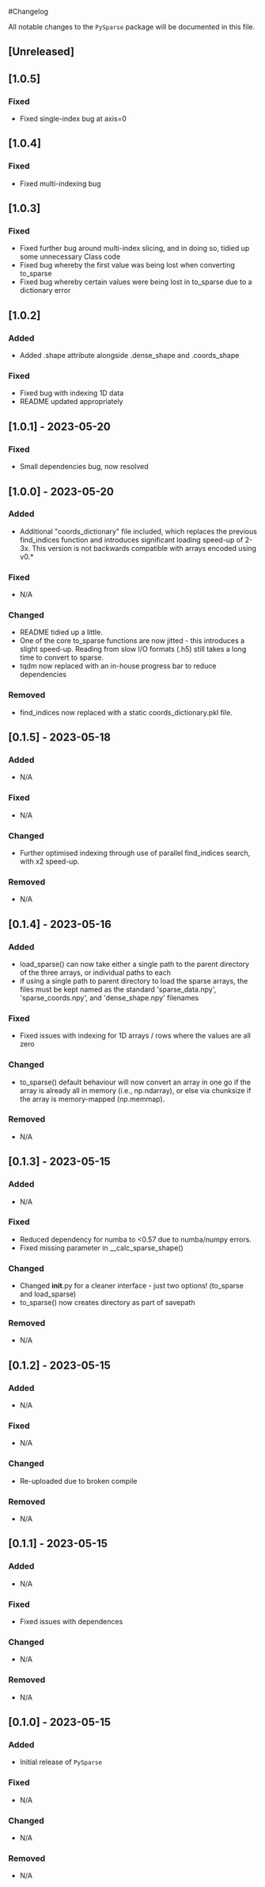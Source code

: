 #Changelog

All notable changes to the `PySparse` package will be documented in this file.

## [Unreleased]

## [1.0.5]

### Fixed
- Fixed single-index bug at axis=0

## [1.0.4]

### Fixed
- Fixed multi-indexing bug

## [1.0.3]

### Fixed
- Fixed further bug around multi-index slicing, and in doing so, tidied up some unnecessary Class code
- Fixed bug whereby the first value was being lost when converting to_sparse
- Fixed bug whereby certain values were being lost in to_sparse due to a dictionary error

## [1.0.2]

### Added
- Added .shape attribute alongside .dense_shape and .coords_shape

### Fixed
- Fixed bug with indexing 1D data
- README updated appropriately

## [1.0.1] - 2023-05-20

### Fixed
- Small dependencies bug, now resolved

## [1.0.0] - 2023-05-20

### Added
- Additional "coords_dictionary" file included, which replaces the previous find_indices function and introduces significant loading speed-up of 2-3x. This version is not backwards compatible with arrays encoded using v0.*

### Fixed
- N/A

### Changed
- README tidied up a little.
- One of the core to_sparse functions are now jitted - this introduces a slight speed-up. Reading from slow I/O formats (.h5) still takes a long time to convert to sparse.
- tqdm now replaced with an in-house progress bar to reduce dependencies

### Removed
- find_indices now replaced with a static coords_dictionary.pkl file.


## [0.1.5] - 2023-05-18

### Added
- N/A

### Fixed
- N/A

### Changed
- Further optimised indexing through use of parallel find_indices search, with x2 speed-up.

### Removed
- N/A

## [0.1.4] - 2023-05-16

### Added
- load_sparse() can now take either a single path to the parent directory of the three arrays, or individual paths to each
- if using a single path to parent directory to load the sparse arrays, the files must be kept named as the standard 'sparse_data.npy', 'sparse_coords.npy', and 'dense_shape.npy' filenames

### Fixed
- Fixed issues with indexing for 1D arrays / rows where the values are all zero

### Changed
- to_sparse() default behaviour will now convert an array in one go if the array is already all in memory (i.e., np.ndarray), or else via chunksize if the array is memory-mapped (np.memmap).

### Removed
- N/A


## [0.1.3] - 2023-05-15

### Added
- N/A

### Fixed
- Reduced dependency for numba to <0.57 due to numba/numpy errors.
- Fixed missing parameter in __calc_sparse_shape()

### Changed
- Changed __init__.py for a cleaner interface - just two options! (to_sparse and load_sparse)
- to_sparse() now creates directory as part of savepath

### Removed
- N/A

## [0.1.2] - 2023-05-15

### Added
- N/A

### Fixed
- N/A

### Changed
- Re-uploaded due to broken compile

### Removed
- N/A

## [0.1.1] - 2023-05-15

### Added
- N/A

### Fixed
- Fixed issues with dependences

### Changed
- N/A

### Removed
- N/A

## [0.1.0] - 2023-05-15

### Added
- Initial release of `PySparse`

### Fixed
- N/A

### Changed
- N/A

### Removed
- N/A

